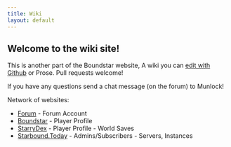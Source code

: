 ```yaml
---
title: Wiki
layout: default
---
```


## Welcome to the wiki site!

This is another part of the Boundstar website, A wiki you can [edit with Github](https://github.com/digitaldesigndj/boundstar-content/edit/master/info.html.md) or Prose. Pull requests welcome!

If you have any questions send a chat message (on the forum) to Munlock!

Network of websites:

* [Forum](http://forum.boundstar.com) - Forum Account
* [Boundstar](http://boundstar.com) - Player Profile
* [StarryDex](http://starrydex.com) - Player Profile - World Saves
* [Starbound.Today](http://starbound.today) - Admins/Subscribers - Servers, Instances
